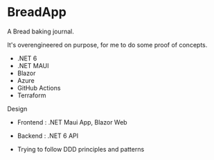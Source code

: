 # BreadApp

A Bread baking journal.

It's overengineered on purpose, for me to do some proof of concepts.

- .NET 6
- .NET MAUI
- Blazor
- Azure
- GitHub Actions
- Terraform


Design

- Frontend : .NET Maui App, Blazor Web

- Backend : .NET 6 API 

- Trying to follow DDD principles and patterns